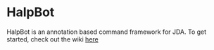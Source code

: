 # HalpBot

HalpBot is an annotation based command framework for JDA. To get started, check out the wiki [here](https://github.com/pumbas600/HalpBot/wiki/Getting-Started)
